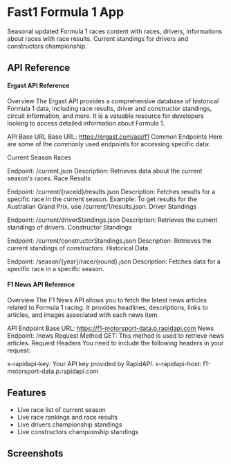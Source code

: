 # Fast1 Formula 1 App

Seasonal updated Formula 1 races content with races, drivers, informations about races with race results. Current standings for drivers and constructors championship.

## API Reference

#### Ergast API Reference
Overview
The Ergast API provides a comprehensive database of historical Formula 1 data, including race results, driver and constructor standings, circuit information, and more. It is a valuable resource for developers looking to access detailed information about Formula 1.

API Base URL
Base URL: https://ergast.com/api/f1
Common Endpoints
Here are some of the commonly used endpoints for accessing specific data:

Current Season Races

Endpoint: /current.json
Description: Retrieves data about the current season's races.
Race Results

Endpoint: /current/{raceId}/results.json
Description: Fetches results for a specific race in the current season.
Example: To get results for the Australian Grand Prix, use /current/1/results.json.
Driver Standings

Endpoint: /current/driverStandings.json
Description: Retrieves the current standings of drivers.
Constructor Standings

Endpoint: /current/constructorStandings.json
Description: Retrieves the current standings of constructors.
Historical Data

Endpoint: /season/{year}/race/{round}.json
Description: Fetches data for a specific race in a specific season.

#### F1 News API Reference
Overview
The F1 News API allows you to fetch the latest news articles related to Formula 1 racing. It provides headlines, descriptions, links to articles, and images associated with each news item.

API Endpoint
Base URL: https://f1-motorsport-data.p.rapidapi.com
News Endpoint: /news
Request Method
GET: This method is used to retrieve news articles.
Request Headers
You need to include the following headers in your request:

x-rapidapi-key: Your API key provided by RapidAPI.
x-rapidapi-host: f1-motorsport-data.p.rapidapi.com



## Features

- Live race list of current season
- Live race rankings and race results
- Live drivers championship standings
- Live constructors championship standings


## Screenshots


